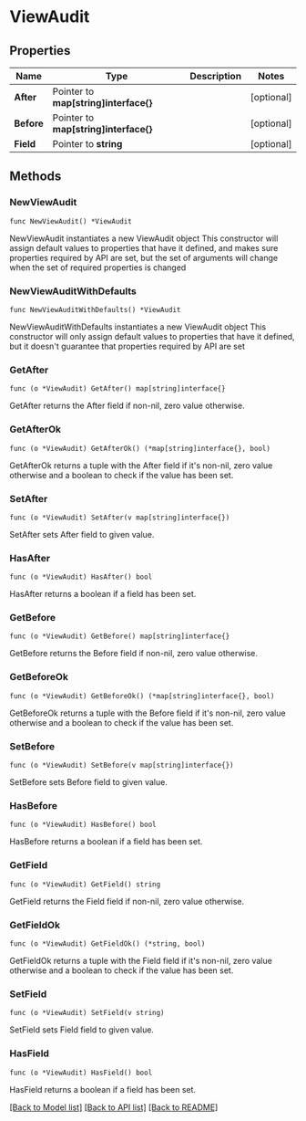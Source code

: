 # ViewAudit

## Properties

Name | Type | Description | Notes
------------ | ------------- | ------------- | -------------
**After** | Pointer to **map[string]interface{}** |  | [optional] 
**Before** | Pointer to **map[string]interface{}** |  | [optional] 
**Field** | Pointer to **string** |  | [optional] 

## Methods

### NewViewAudit

`func NewViewAudit() *ViewAudit`

NewViewAudit instantiates a new ViewAudit object
This constructor will assign default values to properties that have it defined,
and makes sure properties required by API are set, but the set of arguments
will change when the set of required properties is changed

### NewViewAuditWithDefaults

`func NewViewAuditWithDefaults() *ViewAudit`

NewViewAuditWithDefaults instantiates a new ViewAudit object
This constructor will only assign default values to properties that have it defined,
but it doesn't guarantee that properties required by API are set

### GetAfter

`func (o *ViewAudit) GetAfter() map[string]interface{}`

GetAfter returns the After field if non-nil, zero value otherwise.

### GetAfterOk

`func (o *ViewAudit) GetAfterOk() (*map[string]interface{}, bool)`

GetAfterOk returns a tuple with the After field if it's non-nil, zero value otherwise
and a boolean to check if the value has been set.

### SetAfter

`func (o *ViewAudit) SetAfter(v map[string]interface{})`

SetAfter sets After field to given value.

### HasAfter

`func (o *ViewAudit) HasAfter() bool`

HasAfter returns a boolean if a field has been set.

### GetBefore

`func (o *ViewAudit) GetBefore() map[string]interface{}`

GetBefore returns the Before field if non-nil, zero value otherwise.

### GetBeforeOk

`func (o *ViewAudit) GetBeforeOk() (*map[string]interface{}, bool)`

GetBeforeOk returns a tuple with the Before field if it's non-nil, zero value otherwise
and a boolean to check if the value has been set.

### SetBefore

`func (o *ViewAudit) SetBefore(v map[string]interface{})`

SetBefore sets Before field to given value.

### HasBefore

`func (o *ViewAudit) HasBefore() bool`

HasBefore returns a boolean if a field has been set.

### GetField

`func (o *ViewAudit) GetField() string`

GetField returns the Field field if non-nil, zero value otherwise.

### GetFieldOk

`func (o *ViewAudit) GetFieldOk() (*string, bool)`

GetFieldOk returns a tuple with the Field field if it's non-nil, zero value otherwise
and a boolean to check if the value has been set.

### SetField

`func (o *ViewAudit) SetField(v string)`

SetField sets Field field to given value.

### HasField

`func (o *ViewAudit) HasField() bool`

HasField returns a boolean if a field has been set.


[[Back to Model list]](../README.md#documentation-for-models) [[Back to API list]](../README.md#documentation-for-api-endpoints) [[Back to README]](../README.md)


